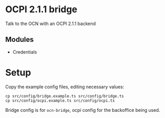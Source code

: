 # OCPI 2.1.1 bridge

Talk to the OCN with an OCPI 2.1.1 backend

## Modules

- Credentials


# Setup

Copy the example config files, editing necessary values:
```
cp src/config/bridge.example.ts src/config/bridge.ts
cp src/config/ocpi.example.ts src/config/ocpi.ts
```

Bridge config is for `ocn-bridge`, ocpi config for the backoffice being used.
